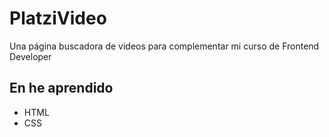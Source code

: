 # PlatziVideo
Una página buscadora de videos para complementar mi curso de Frontend Developer

## En he aprendido
* HTML
* CSS
